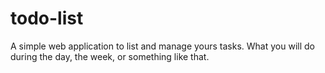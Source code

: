 # todo-list
A simple web application to list and manage yours tasks.  What you will do during the day, the week, or something like that.
